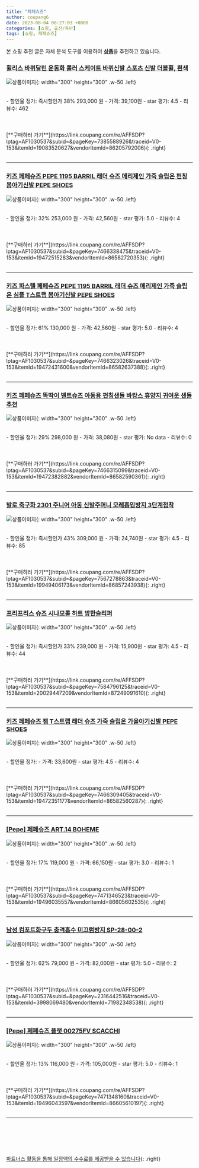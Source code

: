 ```yaml
---
title: "페페슈즈"
author: coupang6
date: 2023-08-04 08:27:03 +0800
categories: [쇼핑, 출산/육아]
tags: [쇼핑, 페페슈즈]
---
```


본 쇼핑 추천 글은 자체 분석 도구를 이용하여 [**상품**](https://link.coupang.com/a/bao1ui)을 추천하고 있습니다.

### [휠리스 바퀴달린 운동화 롤러 스케이트 바퀴신발 스포츠 신발 더블휠, 흰색](https://link.coupang.com/re/AFFSDP?lptag=AF1030537&subid=&pageKey=7385588926&traceid=V0-153&itemId=19083520627&vendorItemId=86205792006)

![상품이미지](https://thumbnail8.coupangcdn.com/thumbnails/remote/230x230ex/image/vendor_inventory/1250/b10d4d7874525d7f94b769a5e2b3b6d1026399d82a34066f7785632210db.jpg){: width="300" height="300" .w-50 .left}


<br>
- 할인율 정가: 즉시할인가 38%  293,000   원
- 가격: 39,100원
- star 평가: 4.5
- 리뷰수: 462
<br>
<br>
<br>
<br>
[**구매하러 가기**](https://link.coupang.com/re/AFFSDP?lptag=AF1030537&subid=&pageKey=7385588926&traceid=V0-153&itemId=19083520627&vendorItemId=86205792006){: .right}
<br>
<br>

---

### [키즈 페페슈즈 PEPE 1195 BARRIL 래더 슈즈 메리제인 가죽 슬립온 펀칭 봄아기신발 PEPE SHOES](https://link.coupang.com/re/AFFSDP?lptag=AF1030537&subid=&pageKey=7466338475&traceid=V0-153&itemId=19472515283&vendorItemId=86582720353)

![상품이미지](https://thumbnail7.coupangcdn.com/thumbnails/remote/230x230ex/image/vendor_inventory/a9b0/332820ca50b1a8b9308d824042f08606372ee11ee3c7a64747100d84f2d2.jpeg){: width="300" height="300" .w-50 .left}


<br>
- 할인율 정가: 32%  253,000   원
- 가격: 42,560원
- star 평가: 5.0
- 리뷰수: 4
<br>
<br>
<br>
<br>
[**구매하러 가기**](https://link.coupang.com/re/AFFSDP?lptag=AF1030537&subid=&pageKey=7466338475&traceid=V0-153&itemId=19472515283&vendorItemId=86582720353){: .right}
<br>
<br>

---

### [키즈 파스텔 페페슈즈 PEPE 1195 BARRIL 래더 슈즈 메리제인 가죽 슬립온 심플 T스트랩 봄아기신발 PEPE SHOES](https://link.coupang.com/re/AFFSDP?lptag=AF1030537&subid=&pageKey=7466323026&traceid=V0-153&itemId=19472431600&vendorItemId=86582637388)

![상품이미지](https://thumbnail7.coupangcdn.com/thumbnails/remote/230x230ex/image/vendor_inventory/61ee/0149062861215b3fef3d84acecfdf4baef690ce5433e92f9c6b8016725ad.jpeg){: width="300" height="300" .w-50 .left}


<br>
- 할인율 정가: 61%  130,000   원
- 가격: 42,560원
- star 평가: 5.0
- 리뷰수: 4
<br>
<br>
<br>
<br>
[**구매하러 가기**](https://link.coupang.com/re/AFFSDP?lptag=AF1030537&subid=&pageKey=7466323026&traceid=V0-153&itemId=19472431600&vendorItemId=86582637388){: .right}
<br>
<br>

---

### [키즈 페페슈즈 똑딱이 벨트슈즈 아동용 펀칭샌들 바캉스 휴양지 귀여운 샌들 추천](https://link.coupang.com/re/AFFSDP?lptag=AF1030537&subid=&pageKey=7466315099&traceid=V0-153&itemId=19472382882&vendorItemId=86582590361)

![상품이미지](https://thumbnail8.coupangcdn.com/thumbnails/remote/230x230ex/image/vendor_inventory/6b7d/fff71abba8d39a54c845292c5a69af4bad0badab7950ef39fb20c0c4c3f4.jpeg){: width="300" height="300" .w-50 .left}


<br>
- 할인율 정가: 29%  298,000   원
- 가격: 38,080원
- star 평가: No data
- 리뷰수: 0
<br>
<br>
<br>
<br>
[**구매하러 가기**](https://link.coupang.com/re/AFFSDP?lptag=AF1030537&subid=&pageKey=7466315099&traceid=V0-153&itemId=19472382882&vendorItemId=86582590361){: .right}
<br>
<br>

---

### [발로 축구화 2301 주니어 아동 신발주머니 모레흡입방지 3단계접착](https://link.coupang.com/re/AFFSDP?lptag=AF1030537&subid=&pageKey=7567278863&traceid=V0-153&itemId=19949406173&vendorItemId=86857243938)

![상품이미지](https://thumbnail10.coupangcdn.com/thumbnails/remote/230x230ex/image/vendor_inventory/f762/c892748dca923eef4884cc562de1dcf5c8c47f11822e4cff0e7fc013b748.jpg){: width="300" height="300" .w-50 .left}


<br>
- 할인율 정가: 즉시할인가 43%  309,000   원
- 가격: 24,740원
- star 평가: 4.5
- 리뷰수: 85
<br>
<br>
<br>
<br>
[**구매하러 가기**](https://link.coupang.com/re/AFFSDP?lptag=AF1030537&subid=&pageKey=7567278863&traceid=V0-153&itemId=19949406173&vendorItemId=86857243938){: .right}
<br>
<br>

---

### [프리프리스 슈즈 시나모롤 하트 방한슬리퍼](https://link.coupang.com/re/AFFSDP?lptag=AF1030537&subid=&pageKey=7584796125&traceid=V0-153&itemId=20029447209&vendorItemId=87249091610)

![상품이미지](https://thumbnail7.coupangcdn.com/thumbnails/remote/230x230ex/image/vendor_inventory/da34/f2eeff48875810380543c428cf334488bf0fcfd9efd90b5bbd3947fd947e.jpg){: width="300" height="300" .w-50 .left}


<br>
- 할인율 정가: 즉시할인가 33%  239,000   원
- 가격: 15,900원
- star 평가: 4.5
- 리뷰수: 44
<br>
<br>
<br>
<br>
[**구매하러 가기**](https://link.coupang.com/re/AFFSDP?lptag=AF1030537&subid=&pageKey=7584796125&traceid=V0-153&itemId=20029447209&vendorItemId=87249091610){: .right}
<br>
<br>

---

### [키즈 페페슈즈 잼 T스트랩 래더 슈즈 가죽 슬립온 가을아기신발 PEPE SHOES](https://link.coupang.com/re/AFFSDP?lptag=AF1030537&subid=&pageKey=7466309405&traceid=V0-153&itemId=19472351177&vendorItemId=86582560287)

![상품이미지](https://thumbnail9.coupangcdn.com/thumbnails/remote/230x230ex/image/vendor_inventory/dfbd/e862ce2487317d2df495ddc4a09ca063ceff3c59a37e0069fc5b4e2db534.jpeg){: width="300" height="300" .w-50 .left}


<br>
- 할인율 정가: 
- 가격: 33,600원
- star 평가: 4.5
- 리뷰수: 4
<br>
<br>
<br>
<br>
[**구매하러 가기**](https://link.coupang.com/re/AFFSDP?lptag=AF1030537&subid=&pageKey=7466309405&traceid=V0-153&itemId=19472351177&vendorItemId=86582560287){: .right}
<br>
<br>

---

### [[Pepe] 페페슈즈 ART.14 BOHEME](https://link.coupang.com/re/AFFSDP?lptag=AF1030537&subid=&pageKey=7471346523&traceid=V0-153&itemId=19496035557&vendorItemId=86605602535)

![상품이미지](https://thumbnail10.coupangcdn.com/thumbnails/remote/230x230ex/image/vendor_inventory/24b3/920b16b31eff39180fe0c26ababda973a60cd17a27392f129c2210e5e904.jpeg){: width="300" height="300" .w-50 .left}


<br>
- 할인율 정가: 17%  119,000   원
- 가격: 66,150원
- star 평가: 3.0
- 리뷰수: 1
<br>
<br>
<br>
<br>
[**구매하러 가기**](https://link.coupang.com/re/AFFSDP?lptag=AF1030537&subid=&pageKey=7471346523&traceid=V0-153&itemId=19496035557&vendorItemId=86605602535){: .right}
<br>
<br>

---

### [남성 컴포트화구두 충격흡수 미끄럼방지 SP-28-00-2](https://link.coupang.com/re/AFFSDP?lptag=AF1030537&subid=&pageKey=2316442516&traceid=V0-153&itemId=3998069480&vendorItemId=71982348538)

![상품이미지](https://thumbnail8.coupangcdn.com/thumbnails/remote/230x230ex/image/vendor_inventory/33d3/88b37fe2aa023c04e929214d4434cfc55649795bae629ee33d1e5166d0ce.jpg){: width="300" height="300" .w-50 .left}


<br>
- 할인율 정가: 62%  79,000   원
- 가격: 82,000원
- star 평가: 5.0
- 리뷰수: 2
<br>
<br>
<br>
<br>
[**구매하러 가기**](https://link.coupang.com/re/AFFSDP?lptag=AF1030537&subid=&pageKey=2316442516&traceid=V0-153&itemId=3998069480&vendorItemId=71982348538){: .right}
<br>
<br>

---

### [[Pepe] 페페슈즈 플랫 00275FV SCACCHI](https://link.coupang.com/re/AFFSDP?lptag=AF1030537&subid=&pageKey=7471348160&traceid=V0-153&itemId=19496043597&vendorItemId=86605610197)

![상품이미지](https://thumbnail8.coupangcdn.com/thumbnails/remote/230x230ex/image/vendor_inventory/2d29/c2c83d9837d41f84b42c70ff11db95d6f35ef3ecc476342f7bab90a778d7.jpeg){: width="300" height="300" .w-50 .left}


<br>
- 할인율 정가: 13%  116,000   원
- 가격: 105,000원
- star 평가: 5.0
- 리뷰수: 1
<br>
<br>
<br>
<br>
[**구매하러 가기**](https://link.coupang.com/re/AFFSDP?lptag=AF1030537&subid=&pageKey=7471348160&traceid=V0-153&itemId=19496043597&vendorItemId=86605610197){: .right}
<br>
<br>

---
<br><br><br><br><br> [파트너스 활동을 통해 일정액의 수수료를 제공받을 수 있습니다](https://link.coupang.com/a/bao1ui){: .right}